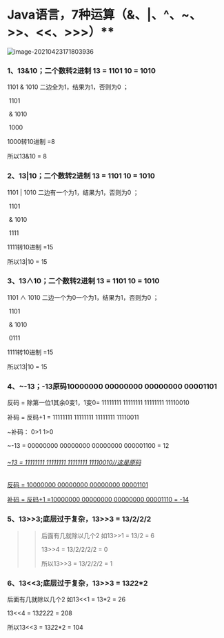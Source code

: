 # Java语言，7种运算（&、|、^、~、>>、<<、>>>）**

![image-20210423171803936](C:/Users/18406/AppData/Roaming/Typora/typora-user-images/image-20210423171803936.png)

### 1、13&10；二个数转2进制  13 = 1101    10 = 1010

1101  &  1010     二边全为1，结果为1，否则为0    ； 

​                           1101      

​                  &      1010  

​                           1000

1000转10进制   =8

所以13&10 = 8

### 2、13|10；二个数转2进制  13 = 1101    10 = 1010

1101  |  1010     二边有一个为1，结果为1，否则为0    ； 

​                           1101      

​                  &      1010  

​                           1111

1111转10进制   =15

所以13|10 = 15

### 3、13∧10；二个数转2进制  13 = 1101    10 = 1010

1101 ∧ 1010     二边一个为0一个为1，结果为1，否则为0    ； 

​                           1101      

​                  &      1010  

​                           0111

1111转10进制   =15

所以13|10 = 15

### 4、~-13；-13原码10000000  00000000  00000000  00001101

反码 = 除第一位1其余0变1，1变0= 11111111 11111111 11111111 11110010

补码 = 反码+1   = 11111111 11111111 11111111 11110011

~补码： 0>1 1>0

~-13 = 00000000 00000000 00000000 000001100 = 12

###### <u>~13 = 11111111 11111111 11111111  11110010//这是原码</u>

<u>反码 = 10000000 00000000 00000000 00001101</u>

<u>补码 = 反码+1 =10000000 00000000 00000000 00001110 = -14</u>

### 5、13>>3;底层过于复杂，13>>3 = 13/2/2/2

> > 后面有几就除以几个2    如13>>1   =    13/2    = 6
> >
> > 13>>4 = 13/2/2/2/2 = 0
> >
> > 所以13>>3 = 13/2/2/2 = 1

### 6、13<<3;底层过于复杂，13>>3 = 13*2*2*2 

后面有几就除以几个2    如13<<1   =    13*2    = 26

13<<4 = 13*2*2*2*2 = 208

所以13<<3 = 13*2*2*2 = 104